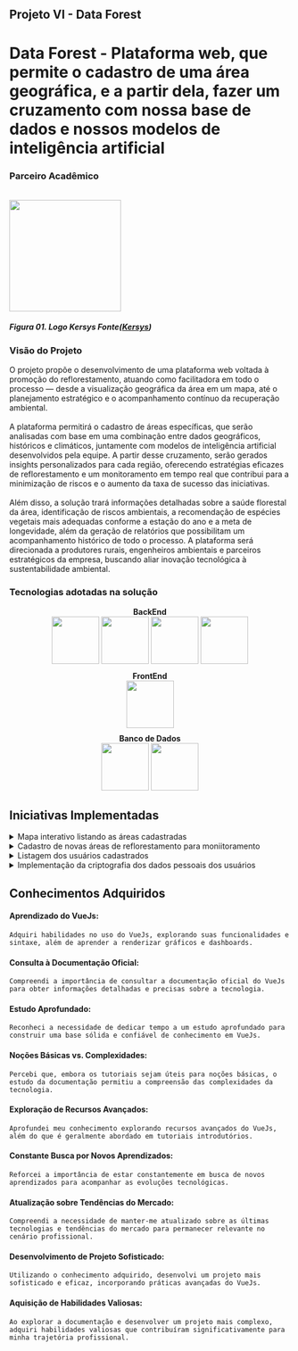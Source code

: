 ## Projeto VI - Data Forest

# Data Forest - Plataforma web, que permite o cadastro de uma área geográfica, e a partir dela, fazer um cruzamento com nossa base de dados e nossos modelos de inteligência artificial

### Parceiro Acadêmico
	
<br/>

<img src="https://www.kersys.com.br/wp-content/uploads/2022/01/kersysplus.png" width="200"/>

##### *Figura 01. Logo Kersys Fonte([Kersys](https://www.kersys.com.br))*

### Visão do Projeto

O projeto propõe o desenvolvimento de uma plataforma web voltada à promoção do reflorestamento, atuando como facilitadora em todo o processo — desde a visualização geográfica da área em um mapa, até o planejamento estratégico e o acompanhamento contínuo da recuperação ambiental. </br> </br>
A plataforma permitirá o cadastro de áreas específicas, que serão analisadas com base em uma combinação entre dados geográficos, históricos e climáticos, juntamente com modelos de inteligência artificial desenvolvidos pela equipe. A partir desse cruzamento, serão gerados insights personalizados para cada região, oferecendo estratégias eficazes de reflorestamento e um monitoramento em tempo real que contribui para a minimização de riscos e o aumento da taxa de sucesso das iniciativas.  </br> </br>
Além disso, a solução trará informações detalhadas sobre a saúde florestal da área, identificação de riscos ambientais, a recomendação de espécies vegetais mais adequadas conforme a estação do ano e a meta de longevidade, além da geração de relatórios que possibilitam um acompanhamento histórico de todo o processo. A plataforma será direcionada a produtores rurais, engenheiros ambientais e parceiros estratégicos da empresa, buscando aliar inovação tecnológica à sustentabilidade ambiental.

### Tecnologias adotadas na solução

<div style="text-align: center;">
  <div style="margin-top: 10px; font-weight: bold;"><b>BackEnd</b> </div>
  <div style="display: inline_block">
    <img src="https://cdn.jsdelivr.net/gh/devicons/devicon@latest/icons/flask/flask-original-wordmark.svg" width="85" height="85" />
    <img src="https://cdn.jsdelivr.net/gh/devicons/devicon@latest/icons/python/python-original.svg" width="85" height="85" />
    <img src="https://cdn.jsdelivr.net/gh/devicons/devicon@latest/icons/pandas/pandas-original-wordmark.svg" width="85" height="85" />
    <img src="https://cdn.jsdelivr.net/gh/devicons/devicon@latest/icons/scikitlearn/scikitlearn-original.svg" width="85" height="85" />	  
  </div>
</div>
<div style="text-align: center;">
  <div style="margin-top: 10px; font-weight: bold;"><b>FrontEnd</b> </div>
  <div style="display: inline_block">
    <img src="https://cdn.jsdelivr.net/gh/devicons/devicon@latest/icons/react/react-original-wordmark.svg" width="85" height="85" />
  </div>
</div>
<div style="text-align: center;">
  <div style="margin-top: 10px; font-weight: bold;"><b>Banco de Dados </b> </div>
  <div style="display: inline_block">
    <img src="https://cdn.jsdelivr.net/gh/devicons/devicon@latest/icons/mongodb/mongodb-original-wordmark.svg" width="85" height="85" />
    <img src="https://cdn.jsdelivr.net/gh/devicons/devicon@latest/icons/postgresql/postgresql-original-wordmark.svg" width="85" height="85" />
  </div>
</div>

## Iniciativas Implementadas


<details><summary>Mapa interativo listando as áreas cadastradas </summary>
     
   ```html
		<MapContainer
            center={pontoInicial}
            zoom={13}
            scrollWheelZoom={true}
            className="map-container"
        >
            <TileLayer
                attribution='&copy; <a href="https://www.openstreetmap.org/copyright">OpenStreetMap</a> contributors'
                url="https://{s}.tile.openstreetmap.org/{z}/{x}/{y}.png"
            />

            {areas.map((area) => {
                const coordinates = area.geom.coordinates[0].map(
                    (coord) => new LatLng(coord[0], coord[1])
                );

                return (
                    <Polygon
                        key={area.id}
                        positions={coordinates}
                        pathOptions={blackOptions}
                        eventHandlers={{
                            click: () => handlePolygonClick(area),
                        }}
                    >
                        <Popup
                            closeOnClick={true}
                            autoClose={true}
                            open={selectedAreaId === area.id}
                        >
                            <div>
                                <h3 align="center">{area.name}</h3>
                                <p>
                                    <strong>Descrição:</strong> {area.description}
                                </p>
                                <p>
                                    <strong>Área:</strong> {area.area_in_m2} m²
                                </p>
                                <hr style={{ margin: "10px 0", border: "1px solid #ccc" }} />
                                {classificationResult && (
                                    <div>
                                        <h4 align="center">Classificação</h4>
                                        <p>
                                            <strong>Cluster:</strong> {classificationResult.cluster}
                                        </p>
                                        <p>
                                            <strong>Espécie:</strong>{" "}
                                            {classificationResult.species
                                                ?.toLowerCase()
                                                .replace(/\b\w/g, (char) => char.toUpperCase())}

                                        </p>
                                    </div>
                                )}
                                <hr style={{ margin: "10px 0", border: "1px solid #ccc" }} />
                                {strategyResult && (
                                    <div>
                                        <h4 align="center">Estratégia</h4>
                                        <p>
                                            <strong>Estratégia:</strong>{" "}
                                                {strategyResult.estrategia_prevista
                                                ?.toLowerCase()
                                                .replace(/_/g, " ")
                                                .replace(/\b\w/g, (char) => char.toUpperCase())}

                                        </p>
                                        <p>
                                            <strong>Justificativa:</strong>{" "}
                                            {strategyResult.justificativa}
                                        </p>
                                    </div>
                                )}
                            </div>
                        </Popup>
                    </Polygon>
                );
            })}
        </MapContainer>

   ```
   
* Componente que permite renderizar na tela as áreas cadastradas em um mapa interativo através das coordenadas cadastradas, a biblioteca utilizada para criação do mapa e dos poligono foi o leaftlet

</details>   

    
<details ><summary>Cadastro de novas áreas de reflorestamento para moniitoramento</summary>
     
   ```python
		class ReforestedAreaService:
    def __init__(self):
        self.repository = ReforestedAreaRepository()

    def create_area(self, user_id, name, description, area_in_m2, geom):
        area = ReforestedArea(user_id, name, description, area_in_m2, geom)
        return self.repository.insert(area)

    def get_area_by_id(self, area_id):
        area = self.repository.get_by_id(area_id)
        if not area:
            raise ReforestedAreaNotFoundError()
        return area

    def list_areas(self, offset=0, limit=10):
        return self.repository.list_areas(offset, limit)

    def update_area(self, area: ReforestedArea, **validated_data):
        for attr, value in validated_data.items():
            setattr(area, attr, value)
        area.updated_at = datetime.datetime.utcnow()
        return self.repository.update(area)

    def delete_area(self, area_id):
        area = self.get_area_by_id(area_id)
        return self.repository.delete(area.id)

   ```
   
* Classe service do CRUD de áreas reflorestadas. Para cadastro da área é necessário que na requisição seja passado as informações de user_id, nome, descrição, o tamanho da área e metros quadrados e os pontos de coordenada que delimitam a área

</details>   

 <details ><summary>Listagem dos usuários cadastrados</summary>
       
   ```javascript


const UserList: React.FC = () => {
  const [users, setUsers] = useState<User[]>([]);
  const [loading, setLoading] = useState<boolean>(true);
  const [showForm, setShowForm] = useState<boolean>(false);

  const fetchUsers = async () => {
    try {
      const token = localStorage.getItem("token");
      const res = await fetch("http://localhost:5000/users", {
        headers: {
          "Content-Type": "application/json",
          Authorization: `Bearer ${token}`,
        },
      });

      const data = await res.json();
      setUsers(Array.isArray(data) ? data : data.users || []);
    } catch (err) {
      console.error("Erro ao buscar usuários:", err);
    } finally {
      setLoading(false);
    }
  };

  const deleteUser = async (userId: string) => {
    const token = localStorage.getItem("token");

    const confirmed = window.confirm("Tem certeza que deseja excluir este usuário?");
    if (!confirmed) return;

    try {
      const res = await fetch(`http://localhost:5000/users/${userId}`, {
        method: "DELETE",
        headers: {
          Authorization: `Bearer ${token}`,
        },
      });

      if (res.ok) {
        setUsers(users.filter((u) => u.id !== userId));
      } else {
        console.error("Erro ao excluir usuário:", await res.text());
      }
    } catch (err) {
      console.error("Erro de rede:", err);
    }
  };

  useEffect(() => {
    fetchUsers();
  }, []);

  const handleUserCreated = () => {
    setShowForm(false);
    fetchUsers(); // atualiza a lista
  };

  const loggedUserId = localStorage.getItem("id");

  console.log(loggedUserId)

  return (
    <div className="max-w-4xl mx-auto mt-10 p-6 bg-white rounded-lg shadow-md">
      <div className="flex justify-between items-center mb-6">
        <h2 className="text-2xl font-semibold">Lista de Usuários</h2>
        <button
          onClick={() => setShowForm(!showForm)}
          className="bg-blue-500 text-white px-4 py-2 rounded-md hover:bg-blue-600 transition"
        >
          {showForm ? "Fechar formulário" : "Cadastrar novo usuário"}
        </button>
      </div>

      {showForm && (
        <div className="mb-6">
          <UserCreateForm
            onSubmit={(data) => {
              console.log("Usuário criado:", data);
              handleUserCreated();
            }}
          />
        </div>
      )}

      {loading ? (
        <p className="text-center">Carregando usuários...</p>
      ) : (
        <table className="w-full table-auto border border-gray-200">
          <thead className="bg-gray-100">
            <tr>
              <th className="p-3 text-left border-b">Nome</th>
              <th className="p-3 text-left border-b">Email</th>
              <th className="p-3 text-left border-b">Papel</th>
              <th className="text-left p-2">Ações</th>
            </tr>
          </thead>
          <tbody>
            {users.map((user) => (

                
              <tr key={user.id} className="hover:bg-gray-50">
                <td className="p-3 border-b">{user.full_name}</td>
                <td className="p-3 border-b">{user.email}</td>
                <td className="p-3 border-b capitalize">{user.role}</td>
                <td className="p-2">
                    {user.id !== loggedUserId && (
                        <button
                        onClick={() => deleteUser(user.id)}
                        className="text-red-600 hover:underline"
                        >
                        Excluir
                        </button>
                    )}
                    </td>
              </tr>
            ))}
          </tbody>
        </table>
      )}
      {loggedUserId && (
  <p className="mt-4 text-sm">
    <button
      onClick={async () => {
        const confirmed = window.confirm("Tem certeza que deseja excluir seus dados pessoais? Essa ação é irreversível.");
        if (!confirmed) return;

        try {
          const token = localStorage.getItem("token");

          const res = await fetch(`http://localhost:5000/users/${loggedUserId}`, {
            method: "DELETE",
            headers: {
              Authorization: `Bearer ${token}`,
            },
          });

          if (res.ok) {
            localStorage.removeItem("token");
            localStorage.removeItem("id");
            window.location.href = "/SignIn";
          } else {
            console.error("Erro ao excluir usuário logado:", await res.text());
            alert("Erro ao excluir seus dados. Tente novamente.");
          }
        } catch (err) {
          console.error("Erro de rede:", err);
          alert("Erro de rede. Tente novamente.");
        }
      }}
      className="text-red-600 hover:underline bg-transparent border-none p-0 cursor-pointer"
    >
      Excluir meus dados pessoais
    </button>
  </p>
)}

    </div>
  );
};

   ```

Nesse trecho é feito uma busca pelos usuários cadastrados no sistema e listado em uma tabela, além disso foi implementado um botão com a função de apagar todos os dados pessoais do usuário logado, para atender a LGPD

</details> 

 <details ><summary>Implementação da criptografia dos dados pessoais dos usuários</summary>
       
   ```python

 def create_user(self, full_name: str, email: str, role: UserRole, password: str) -> User:
        session2 = SecondarySession()
        service2 = UsersKeysService(session2)

        if not full_name or not email or not password:
            raise InvalidUserDataError

        if self.repository.get_by_email(email):
            raise EmailAlreadyInUseError
        
        encryption_key = Fernet.generate_key()
        fernet = Fernet(encryption_key)
    
        encrypted_email = fernet.encrypt(email.encode("utf-8")).decode()
        encrypted_full_name = fernet.encrypt(full_name.encode("utf-8")).decode()

        user = User(full_name=encrypted_full_name, email=encrypted_email, role=role)
        user.set_password(password)

        user = self.repository.insert(user)

        encryption_data = {
            "user_id": user.id,
            "encryption_key": encryption_key.decode() 
        }

        service2.create_user(
            user_id=encryption_data["user_id"],
            encryption_key=encryption_data["encryption_key"]
        )

        user_data = {
            'id' : str(user.id),
            'full_name': full_name,
            'email': email,
        }

        users = redis_client.get(f"users")

        if users:
            users = json.loads(users)  
        else:
            users = [] 

        users.append(user_data)

        redis_client.setex(f"users", 3600, json.dumps(users))

        return user

    def get_user_by_id(self, id: UUID) -> User:
        user = self.repository.get_by_id(id)
        
        usersRedi = redis_client.get(f"users")

        if usersRedi:
            users = json.loads(usersRedi)  
        else:
            users = [] 

        for user_json in users:
            if str(user.id) == str(user_json["id"]):
                user.email = user_json["email"]
                user.full_name = user_json["full_name"]
                break

        if not user:
            raise UserNotFoundError
        return user

   ```

Nesse trecho da classe de service dos usuários, foi implementada a criptografia dos dados pessoais dos usuários, armazenando a chave de criptografia em um banco de dados secundário para permitir a exclusão dos dados pessoais também dos backups do banco, apenas excluindo a chave de criptografia. </br>
Além disso, foi implementado o serviço do REDIS, para armazenamento em cache dos dados pessoais dos usuários, para facilitar a visualização dos dados no sistema
</details> 


## Conhecimentos Adquiridos

#### Aprendizado do VueJs:
    Adquiri habilidades no uso do VueJs, explorando suas funcionalidades e sintaxe, além de aprender a renderizar gráficos e dashboards.
#### Consulta à Documentação Oficial:
    Compreendi a importância de consultar a documentação oficial do VueJs para obter informações detalhadas e precisas sobre a tecnologia.
#### Estudo Aprofundado:
    Reconheci a necessidade de dedicar tempo a um estudo aprofundado para construir uma base sólida e confiável de conhecimento em VueJs.
#### Noções Básicas vs. Complexidades:
    Percebi que, embora os tutoriais sejam úteis para noções básicas, o estudo da documentação permitiu a compreensão das complexidades da tecnologia.
#### Exploração de Recursos Avançados:
    Aprofundei meu conhecimento explorando recursos avançados do VueJs, além do que é geralmente abordado em tutoriais introdutórios.
#### Constante Busca por Novos Aprendizados:
    Reforcei a importância de estar constantemente em busca de novos aprendizados para acompanhar as evoluções tecnológicas.
#### Atualização sobre Tendências do Mercado:
    Compreendi a necessidade de manter-me atualizado sobre as últimas tecnologias e tendências do mercado para permanecer relevante no cenário profissional.
#### Desenvolvimento de Projeto Sofisticado:
    Utilizando o conhecimento adquirido, desenvolvi um projeto mais sofisticado e eficaz, incorporando práticas avançadas do VueJs.
#### Aquisição de Habilidades Valiosas:
    Ao explorar a documentação e desenvolver um projeto mais complexo, adquiri habilidades valiosas que contribuíram significativamente para minha trajetória profissional.



